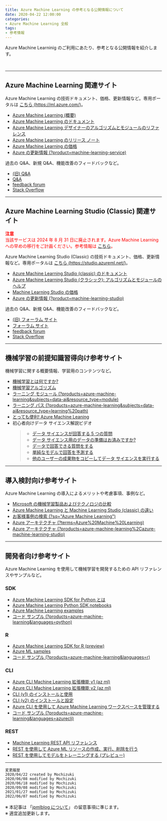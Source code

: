 ```yaml
---
title: Azure Machine Learning の参考となる公開情報について
date: 2020-04-22 12:00:00
categories:
- Azure Machine Learning 全般
tags:
- 参考情報
---
```


Azure Machine Learninig のご利用にあたり、参考となる公開情報を紹介します。
<!-- more -->
<br>

***
## Azure Machine Learning 関連サイト  

Azure Machine Learning の技術ドキュメント、価格、更新情報など。専用ポータルは [こちら (https://ml.azure.com/)](https://ml.azure.com/)。

- [Azure Machine Learning (概要)](https://azure.microsoft.com/ja-jp/services/machine-learning/)  
- [Azure Machine Learning のドキュメント](https://docs.microsoft.com/ja-jp/azure/machine-learning/)  
- [Azure Machine Learning デザイナーのアルゴリズムとモジュールのリファレンス](https://docs.microsoft.com/ja-jp/azure/machine-learning/algorithm-module-reference/module-reference)  
- [Azure Machine Learning のリリース ノート](https://docs.microsoft.com/ja-jp/azure/machine-learning/azure-machine-learning-release-notes)  
- [Azure Machine Learning の価格](https://azure.microsoft.com/ja-jp/pricing/details/machine-learning/)  
- [Azure の更新情報 (?product=machine-learning-service)](https://azure.microsoft.com/ja-jp/updates/?product=machine-learning-service)  

過去の Q&A、新規 Q&A、機能改善のフィードバックなど。

- [(旧) Q&A](https://social.msdn.microsoft.com/Forums/en-US/home?forum=AzureMachineLearningService)  
- [Q&A](https://docs.microsoft.com/en-us/answers/topics/azure-machine-learning.html)  
- [feedback forum](https://feedback.azure.com/forums/257792-machine-learning)  
- [Stack Overflow](https://stackoverflow.com/questions/tagged/azure-machine-learning-service)

***
## Azure Machine Learning Studio (Classic) 関連サイト  

<font color="#FF0000">**注意**  
当該サービスは 2024 年 8 月 31 日に廃止されます。Azure Machine Learning への早めの移行をご計画ください。参考情報は [こちら](https://azure.microsoft.com/en-us/updates/machine-learning-studio-classic-will-retire-on-31-august-2024/)。  
 
</font>  

Azure Machine Learning Studio (Classic) の技術ドキュメント、価格、更新情報など。専用ポータルは [こちら (https://studio.azureml.net/)](https://studio.azureml.net/)。

- [Azure Machine Learning Studio (classic) のドキュメント](https://docs.microsoft.com/ja-jp/azure/machine-learning/studio/)  
- [Azure Machine Learning Studio (クラシック): アルゴリズムとモジュールのヘルプ](https://docs.microsoft.com/ja-jp/azure/machine-learning/studio-module-reference/)  
- [Machine Learning Studio の価格](https://azure.microsoft.com/ja-jp/pricing/details/machine-learning-studio/)  
- [Azure の更新情報 (?product=machine-learning-studio)](https://azure.microsoft.com/ja-jp/updates/?product=machine-learning-studio)  

過去の Q&A、新規 Q&A、機能改善のフィードバックなど。

- [(旧) フォーラム サイト](https://social.msdn.microsoft.com/Forums/en-US/home?forum=MachineLearning)
- [フォーラム サイト](https://docs.microsoft.com/en-us/answers/topics/azure-machine-learning-studio-classic.html)
- [feedback forum](https://feedback.azure.com/forums/257792-machine-learning)  
- [Stack Overflow](https://stackoverflow.com/questions/tagged/azure-machine-learning-studio)  

***
## 機械学習の前提知識習得向け参考サイト

機械学習に関する概要情報、学習用のコンテンツなど。

- [機械学習とは何ですか?](https://azure.microsoft.com/ja-jp/overview/what-is-machine-learning-platform/)  
- [機械学習アルゴリズム](https://azure.microsoft.com/ja-jp/overview/machine-learning-algorithms/)  
- [ラーニング モジュール (?products=azure-machine-learning&subjects=data-ai&resource_type=module)](https://docs.microsoft.com/ja-jp/learn/browse/?products=azure-machine-learning&subjects=data-ai&resource_type=module)  
- [ラーニング パス (?products=azure-machine-learning&subjects=data-ai&resource_type=learning%20path)](https://docs.microsoft.com/ja-jp/learn/browse/?products=azure-machine-learning&subjects=data-ai&resource_type=learning%20path)  
- [とっても便利! Azure Machine Leaning](https://www.youtube.com/watch?v=xx-meKk03YY)  
- 初心者向けデータ サイエンス解説ビデオ
   >- [データ サイエンスが回答する 5 つの質問](https://docs.microsoft.com/ja-jp/azure/machine-learning/studio/data-science-for-beginners-the-5-questions-data-science-answers)
   >- [データ サイエンス用のデータの準備はお済みですか?](https://docs.microsoft.com/ja-jp/azure/machine-learning/studio/data-science-for-beginners-is-your-data-ready-for-data-science)
   >- [データで回答できる質問をする](https://docs.microsoft.com/ja-jp/azure/machine-learning/studio/data-science-for-beginners-ask-a-question-you-can-answer-with-data)
   >- [単純なモデルで回答を予測する](https://docs.microsoft.com/ja-jp/azure/machine-learning/studio/data-science-for-beginners-predict-an-answer-with-a-simple-model)
   >- [他のユーザーの成果物をコピーしてデータ サイエンスを実行する](https://docs.microsoft.com/ja-jp/azure/machine-learning/studio/data-science-for-beginners-copy-other-peoples-work-to-do-data-science)

***
## 導入検討向け参考サイト  

Azure Machine Learning の導入によるメリットや考慮事項、事例など。

- [Microsoft の機械学習製品およびテクノロジの比較](https://docs.microsoft.com/ja-jp/azure/architecture/data-guide/technology-choices/data-science-and-machine-learning)  
- [Azure Machine Learning と Machine Learning Studio (classic) の違い](https://docs.microsoft.com/ja-jp/azure/machine-learning/overview-what-is-machine-learning-studio#ml-studio-classic-vs-azure-machine-learning-studio)  
- [お客様事例の検索 (?sq="Azure Machine Learning")](https://customers.microsoft.com/ja-jp/search?sq=%22Azure%20Machine%20Learning%22&ff=&p=2&so=story_publish_date%20desc)  
- [Azure アーキテクチャ (?terms=Azure%20Machine%20Learning)](https://docs.microsoft.com/ja-jp/azure/architecture/browse/?terms=Azure%20Machine%20Learning)  
- [Azure アーキテクチャ (?products=azure-machine-learning%2Cazure-machine-learning-studio)](https://docs.microsoft.com/ja-jp/azure/architecture/browse/?products=azure-machine-learning%2Cazure-machine-learning-studio)  

***
## 開発者向け参考サイト  

Azure Machine Learning を使用して機械学習を開発するための API リファレンスやサンプルなど。

### SDK
- [Azure Machine Learning SDK for Python とは](https://docs.microsoft.com/ja-jp/python/api/overview/azure/ml/?view=azure-ml-py)  
- [Azure Machine Learning Python SDK notebooks](https://github.com/Azure/MachineLearningNotebooks)  
- [Azure Machine Learning examples](https://github.com/Azure/azureml-examples)  
- [コード サンプル (?products=azure-machine-learning&languages=python)](https://docs.microsoft.com/ja-jp/samples/browse/?products=azure-machine-learning&languages=python)

### R
- [Azure Machine Learning SDK for R (preview)](https://azure.github.io/azureml-sdk-for-r/)  
- [Azure ML samples](https://github.com/Azure/azureml-sdk-for-r/tree/master/samples)
- [コード サンプル (?products=azure-machine-learning&languages=r)](https://docs.microsoft.com/ja-jp/samples/browse/?products=azure-machine-learning&languages=r)

### CLI
- [Azure CLI Machine Learning 拡張機能 v1 (az ml)](https://docs.microsoft.com/ja-jp/cli/azure/ml(v1)?view=azure-cli-latest)  
- [Azure CLI Machine Learning 拡張機能 v2 (az ml)](https://docs.microsoft.com/ja-jp/cli/azure/ml?view=azure-cli-latest)  
- [CLI (v1) のインストールと使用](https://docs.microsoft.com/ja-jp/azure/machine-learning/v1/reference-azure-machine-learning-cli)  
- [CLI (v2) のインストールと設定](https://docs.microsoft.com/ja-jp/azure/machine-learning/how-to-configure-cli?tabs=public)  
- [Azure CLI を使用して Azure Machine Learning ワークスペースを管理する](https://docs.microsoft.com/ja-jp/azure/machine-learning/how-to-manage-workspace-cli)  
- [コード サンプル (?products=azure-machine-learning&languages=azurecli)](https://docs.microsoft.com/ja-jp/samples/browse/?products=azure-machine-learning&languages=azurecli)

### REST
- [Machine Learning REST API リファレンス](https://docs.microsoft.com/ja-jp/rest/api/azureml/)  
- [REST を使用して Azure ML リソースの作成、実行、削除を行う](https://docs.microsoft.com/ja-jp/azure/machine-learning/how-to-manage-rest)  
- [REST を使用してモデルをトレーニングする (プレビュー)](https://docs.microsoft.com/ja-jp/azure/machine-learning/how-to-train-with-rest)


***

`変更履歴`  
`2020/04/22 created by Mochizuki`  
`2020/06/08 modified by Mochizuki`  
`2020/06/18 modified by Mochizuki`  
`2020/09/08 modified by Mochizuki`  
`2021/01/27 modified by Mochizuki`  
`2022/06/07 modified by Mochizuki`  
<br>
※ 本記事は 「[jpmlblog について](https://jpmlblog.github.io/blog/2020/01/01/about-jpmlblog/)」 の留意事項に準じます。  
※ 適宜追加更新します。  